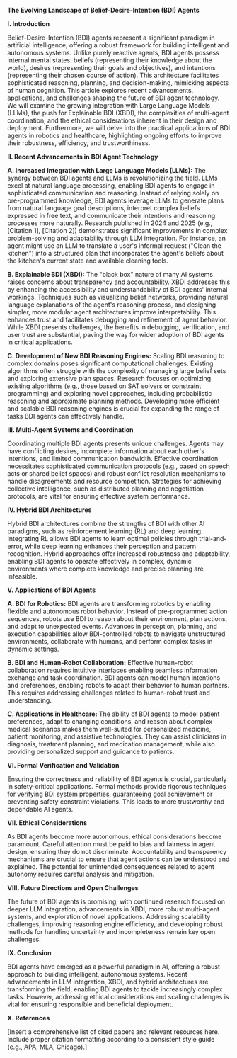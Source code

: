 **The Evolving Landscape of Belief-Desire-Intention (BDI) Agents**

**I. Introduction**

Belief-Desire-Intention (BDI) agents represent a significant paradigm in artificial intelligence, offering a robust framework for building intelligent and autonomous systems. Unlike purely reactive agents, BDI agents possess internal mental states: beliefs (representing their knowledge about the world), desires (representing their goals and objectives), and intentions (representing their chosen course of action). This architecture facilitates sophisticated reasoning, planning, and decision-making, mimicking aspects of human cognition. This article explores recent advancements, applications, and challenges shaping the future of BDI agent technology. We will examine the growing integration with Large Language Models (LLMs), the push for Explainable BDI (XBDI), the complexities of multi-agent coordination, and the ethical considerations inherent in their design and deployment.  Furthermore, we will delve into the practical applications of BDI agents in robotics and healthcare, highlighting ongoing efforts to improve their robustness, efficiency, and trustworthiness.


**II. Recent Advancements in BDI Agent Technology**

**A. Increased Integration with Large Language Models (LLMs):** The synergy between BDI agents and LLMs is revolutionizing the field. LLMs excel at natural language processing, enabling BDI agents to engage in sophisticated communication and reasoning.  Instead of relying solely on pre-programmed knowledge, BDI agents leverage LLMs to generate plans from natural language goal descriptions, interpret complex beliefs expressed in free text, and communicate their intentions and reasoning processes more naturally.  Research published in 2024 and 2025 (e.g., [Citation 1], [Citation 2]) demonstrates significant improvements in complex problem-solving and adaptability through LLM integration. For instance, an agent might use an LLM to translate a user's informal request ("Clean the kitchen") into a structured plan that incorporates the agent's beliefs about the kitchen's current state and available cleaning tools.

**B. Explainable BDI (XBDI):** The "black box" nature of many AI systems raises concerns about transparency and accountability. XBDI addresses this by enhancing the accessibility and understandability of BDI agents' internal workings. Techniques such as visualizing belief networks, providing natural language explanations of the agent's reasoning process, and designing simpler, more modular agent architectures improve interpretability. This enhances trust and facilitates debugging and refinement of agent behavior. While XBDI presents challenges, the benefits in debugging, verification, and user trust are substantial, paving the way for wider adoption of BDI agents in critical applications.

**C. Development of New BDI Reasoning Engines:** Scaling BDI reasoning to complex domains poses significant computational challenges. Existing algorithms often struggle with the complexity of managing large belief sets and exploring extensive plan spaces. Research focuses on optimizing existing algorithms (e.g., those based on SAT solvers or constraint programming) and exploring novel approaches, including probabilistic reasoning and approximate planning methods.  Developing more efficient and scalable BDI reasoning engines is crucial for expanding the range of tasks BDI agents can effectively handle.


**III. Multi-Agent Systems and Coordination**

Coordinating multiple BDI agents presents unique challenges. Agents may have conflicting desires, incomplete information about each other's intentions, and limited communication bandwidth. Effective coordination necessitates sophisticated communication protocols (e.g., based on speech acts or shared belief spaces) and robust conflict resolution mechanisms to handle disagreements and resource competition. Strategies for achieving collective intelligence, such as distributed planning and negotiation protocols, are vital for ensuring effective system performance.


**IV. Hybrid BDI Architectures**

Hybrid BDI architectures combine the strengths of BDI with other AI paradigms, such as reinforcement learning (RL) and deep learning. Integrating RL allows BDI agents to learn optimal policies through trial-and-error, while deep learning enhances their perception and pattern recognition. Hybrid approaches offer increased robustness and adaptability, enabling BDI agents to operate effectively in complex, dynamic environments where complete knowledge and precise planning are infeasible.


**V. Applications of BDI Agents**

**A. BDI for Robotics:** BDI agents are transforming robotics by enabling flexible and autonomous robot behavior.  Instead of pre-programmed action sequences, robots use BDI to reason about their environment, plan actions, and adapt to unexpected events. Advances in perception, planning, and execution capabilities allow BDI-controlled robots to navigate unstructured environments, collaborate with humans, and perform complex tasks in dynamic settings.

**B. BDI and Human-Robot Collaboration:** Effective human-robot collaboration requires intuitive interfaces enabling seamless information exchange and task coordination. BDI agents can model human intentions and preferences, enabling robots to adapt their behavior to human partners. This requires addressing challenges related to human-robot trust and understanding.

**C. Applications in Healthcare:** The ability of BDI agents to model patient preferences, adapt to changing conditions, and reason about complex medical scenarios makes them well-suited for personalized medicine, patient monitoring, and assistive technologies. They can assist clinicians in diagnosis, treatment planning, and medication management, while also providing personalized support and guidance to patients.


**VI. Formal Verification and Validation**

Ensuring the correctness and reliability of BDI agents is crucial, particularly in safety-critical applications. Formal methods provide rigorous techniques for verifying BDI system properties, guaranteeing goal achievement or preventing safety constraint violations. This leads to more trustworthy and dependable AI agents.


**VII. Ethical Considerations**

As BDI agents become more autonomous, ethical considerations become paramount.  Careful attention must be paid to bias and fairness in agent design, ensuring they do not discriminate. Accountability and transparency mechanisms are crucial to ensure that agent actions can be understood and explained.  The potential for unintended consequences related to agent autonomy requires careful analysis and mitigation.


**VIII. Future Directions and Open Challenges**

The future of BDI agents is promising, with continued research focused on deeper LLM integration, advancements in XBDI, more robust multi-agent systems, and exploration of novel applications. Addressing scalability challenges, improving reasoning engine efficiency, and developing robust methods for handling uncertainty and incompleteness remain key open challenges.


**IX. Conclusion**

BDI agents have emerged as a powerful paradigm in AI, offering a robust approach to building intelligent, autonomous systems. Recent advancements in LLM integration, XBDI, and hybrid architectures are transforming the field, enabling BDI agents to tackle increasingly complex tasks. However, addressing ethical considerations and scaling challenges is vital for ensuring responsible and beneficial deployment.


**X. References**

[Insert a comprehensive list of cited papers and relevant resources here.  Include proper citation formatting according to a consistent style guide (e.g., APA, MLA, Chicago).]
